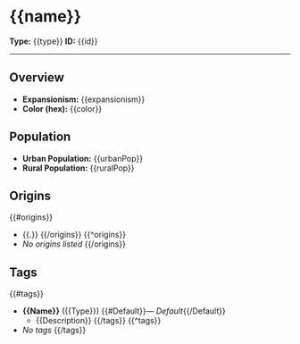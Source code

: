 # {{name}}

**Type:** {{type}}
**ID:** {{id}}

---

## Overview
- **Expansionism:** {{expansionism}}
- **Color (hex):** {{color}}

## Population
- **Urban Population:** {{urbanPop}}
- **Rural Population:** {{ruralPop}}

## Origins
{{#origins}}
- {{.}}
{{/origins}}
{{^origins}}
- _No origins listed_
{{/origins}}

## Tags
{{#tags}}
- **{{Name}}** ({{Type}}) {{#Default}}— _Default_{{/Default}}
  - {{Description}}
{{/tags}}
{{^tags}}
- _No tags_
{{/tags}}
